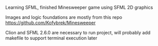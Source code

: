 Learning SFML, finished Minesweeper game using SFML 2D graphics

Images and logic foundations are mostly from this repo https://github.com/Kofybrek/Minesweeper

Clion and SFML 2.6.0 are necessary to run project, will probably add makefile to support terminal execution later

